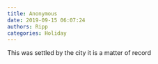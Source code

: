 ```yaml
---
title: Anonymous
date: 2019-09-15 06:07:24
authors: Ripp
categories: Holiday
---
```


 This was settled by the city it is a matter of record